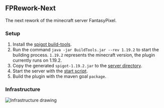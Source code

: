 ## FPRework-Next

The next rework of the minecraft server FantasyPixel.

### Setup

1. Install the [spigot build-tools](https://hub.spigotmc.org/jenkins/job/BuildTools/lastSuccessfulBuild/artifact/target/BuildTools.jar).
2. Run the command ```java -jar BuildTools.jar --rev 1.19.2``` to start the building process.
   ```1.19.2``` represents the minecraft version, the plugin currently runs on 1.19.2.
3. Copy the generated ```spigot-1.19.2.jar``` to the [server directory](/server/).
4. Start the server with the [start script](/server/start.bat).
5. Build the plugin with the maven goal ```package```.

### Infrastructure

![Infrastructure drawing](structure.svg)